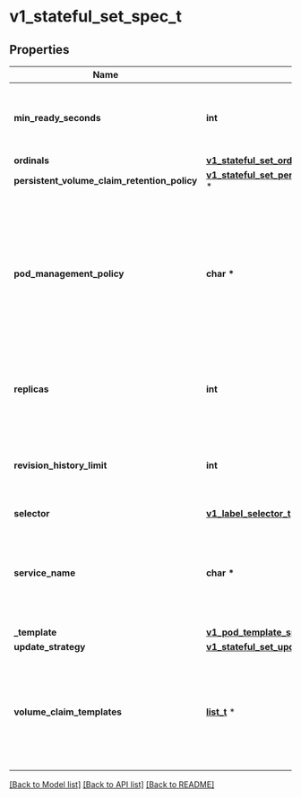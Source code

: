 # v1_stateful_set_spec_t

## Properties
Name | Type | Description | Notes
------------ | ------------- | ------------- | -------------
**min_ready_seconds** | **int** | Minimum number of seconds for which a newly created pod should be ready without any of its container crashing for it to be considered available. Defaults to 0 (pod will be considered available as soon as it is ready) | [optional] 
**ordinals** | [**v1_stateful_set_ordinals_t**](v1_stateful_set_ordinals.md) \* |  | [optional] 
**persistent_volume_claim_retention_policy** | [**v1_stateful_set_persistent_volume_claim_retention_policy_t**](v1_stateful_set_persistent_volume_claim_retention_policy.md) \* |  | [optional] 
**pod_management_policy** | **char \*** | podManagementPolicy controls how pods are created during initial scale up, when replacing pods on nodes, or when scaling down. The default policy is &#x60;OrderedReady&#x60;, where pods are created in increasing order (pod-0, then pod-1, etc) and the controller will wait until each pod is ready before continuing. When scaling down, the pods are removed in the opposite order. The alternative policy is &#x60;Parallel&#x60; which will create pods in parallel to match the desired scale without waiting, and on scale down will delete all pods at once. | [optional] 
**replicas** | **int** | replicas is the desired number of replicas of the given Template. These are replicas in the sense that they are instantiations of the same Template, but individual replicas also have a consistent identity. If unspecified, defaults to 1. | [optional] 
**revision_history_limit** | **int** | revisionHistoryLimit is the maximum number of revisions that will be maintained in the StatefulSet&#39;s revision history. The revision history consists of all revisions not represented by a currently applied StatefulSetSpec version. The default value is 10. | [optional] 
**selector** | [**v1_label_selector_t**](v1_label_selector.md) \* |  | 
**service_name** | **char \*** | serviceName is the name of the service that governs this StatefulSet. This service must exist before the StatefulSet, and is responsible for the network identity of the set. Pods get DNS/hostnames that follow the pattern: pod-specific-string.serviceName.default.svc.cluster.local where \&quot;pod-specific-string\&quot; is managed by the StatefulSet controller. | 
**_template** | [**v1_pod_template_spec_t**](v1_pod_template_spec.md) \* |  | 
**update_strategy** | [**v1_stateful_set_update_strategy_t**](v1_stateful_set_update_strategy.md) \* |  | [optional] 
**volume_claim_templates** | [**list_t**](v1_persistent_volume_claim.md) \* | volumeClaimTemplates is a list of claims that pods are allowed to reference. The StatefulSet controller is responsible for mapping network identities to claims in a way that maintains the identity of a pod. Every claim in this list must have at least one matching (by name) volumeMount in one container in the template. A claim in this list takes precedence over any volumes in the template, with the same name. | [optional] 

[[Back to Model list]](../README.md#documentation-for-models) [[Back to API list]](../README.md#documentation-for-api-endpoints) [[Back to README]](../README.md)


